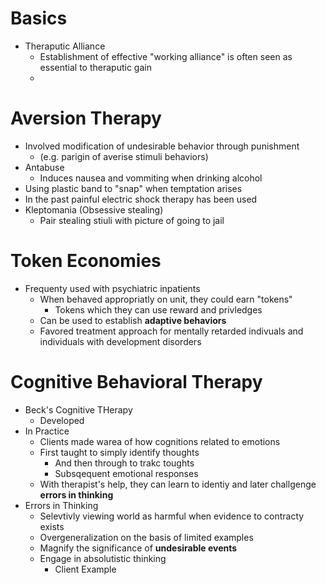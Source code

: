 
Basics
======
- Theraputic Alliance
  * Establishment of effective "working alliance" is often seen as essential to theraputic gain
  * 

Aversion Therapy
================
- Involved modification of undesirable behavior through punishment 
  * (e.g. parigin of averise stimuli behaviors)
- Antabuse 
  * Induces nausea and vommiting when drinking alcohol
- Using plastic band to "snap" when temptation arises
- In the past painful electric shock therapy has been used
- Kleptomania (Obsessive stealing)
  * Pair stealing stiuli with picture of going to jail

Token Economies
===============
- Frequenty used with psychiatric inpatients
  * When behaved appropriatly on unit, they could earn "tokens"
    - Tokens which they can use reward and privledges
  * Can be used to establish **adaptive behaviors**
  * Favored treatment approach for mentally retarded indivuals and individuals with development disorders

Cognitive Behavioral Therapy
============================
- Beck's Cognitive THerapy
  * Developed
- In Practice
  * Clients made warea of how cognitions related to emotions
  * First taught to simply identify thoughts
    - And then through to trakc toughts
    - Subsqequent emotional responses
  * With therapist's help, they can learn to identiy and later challgenge **errors in thinking**
- Errors in Thinking
  * Selevtivly viewing world as harmful when evidence to contracty exists
  * Overgeneralization on the basis of limited examples
  * Magnify the significance of **undesirable events**
  * Engage in absolutistic thinking
    - Client Example
